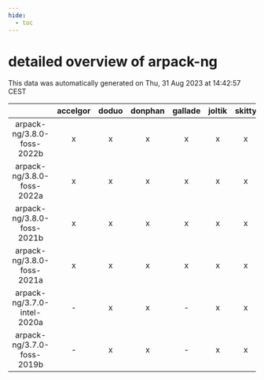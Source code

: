 ```yaml
---
hide:
  - toc
---
```


detailed overview of arpack-ng
==============================


This data was automatically generated on Thu, 31 Aug 2023 at 14:42:57 CEST  

| |accelgor|doduo|donphan|gallade|joltik|skitty|swalot|victini|
| :---: | :---: | :---: | :---: | :---: | :---: | :---: | :---: | :---: |
|arpack-ng/3.8.0-foss-2022b|x|x|x|x|x|x|x|x|
|arpack-ng/3.8.0-foss-2022a|x|x|x|x|x|x|x|x|
|arpack-ng/3.8.0-foss-2021b|x|x|x|x|x|x|x|x|
|arpack-ng/3.8.0-foss-2021a|x|x|x|x|x|x|x|x|
|arpack-ng/3.7.0-intel-2020a|-|x|x|-|x|x|x|x|
|arpack-ng/3.7.0-foss-2019b|-|x|x|-|x|x|-|x|
